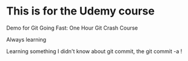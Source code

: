 # This is for the Udemy course
Demo for Git Going Fast: One Hour Git Crash Course

Always learning

Learning something I didn't know about git commit, the git commit -a !